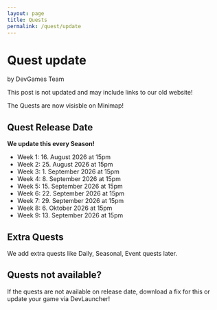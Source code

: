 ```yaml
---
layout: page
title: Quests
permalink: /quest/update
---
```

<!--
![Fortnite Quest](https://preview.redd.it/y7g6p7ix13y21.png?auto=webp&s=300826ee46e83e2510ac2dd9fc2ee3077151c2ec)
-->
# Quest update

by DevGames Team


<div class="alert alert-danger" role="alert">
  This post is not updated and may include links to our old website!
</div>


The Quests are now visisble on Minimap!

## Quest Release Date
**We update this every Season!**

- Week 1: 16. August 2026 at 15pm
- Week 2: 25. August 2026 at 15pm
- Week 3: 1. September 2026 at 15pm
- Week 4: 8. September 2026 at 15pm
- Week 5: 15. September 2026 at 15pm
- Week 6: 22. September 2026 at 15pm
- Week 7: 29. September 2026 at 15pm
- Week 8: 6. Oktober 2026 at 15pm
- Week 9: 13. September 2026 at 15pm

## Extra Quests
We add extra quests like Daily, Seasonal, Event quests later.

## Quests not available?
If the quests are not available on release date, download a fix for this or update your game via DevLauncher!
